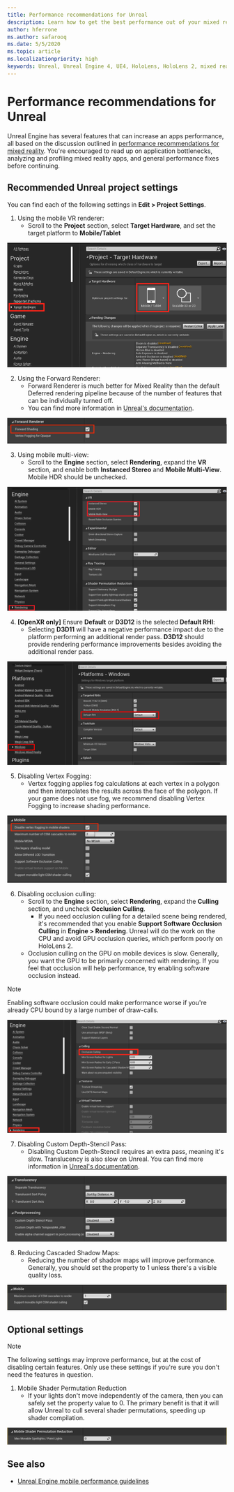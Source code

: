 ```yaml
---
title: Performance recommendations for Unreal
description: Learn how to get the best performance out of your mixed reality apps with our recommended Unreal project settings.
author: hferrone
ms.author: safarooq
ms.date: 5/5/2020
ms.topic: article
ms.localizationpriority: high
keywords: Unreal, Unreal Engine 4, UE4, HoloLens, HoloLens 2, mixed reality, performance, optimization, settings, documentation
---
```


# Performance recommendations for Unreal

Unreal Engine has several features that can increase an apps performance, all based on the discussion outlined in [performance recommendations for mixed reality](../advanced-concepts/understanding-performance-for-mixed-reality.md). You're encouraged to read up on application bottlenecks, analyzing and profiling mixed reality apps, and general performance fixes before continuing.

## Recommended Unreal project settings

You can find each of the following settings in **Edit > Project Settings**.

1. Using the mobile VR renderer:
    * Scroll to the **Project** section, select **Target Hardware**, and set the target platform to **Mobile/Tablet**

![Mobile target setting](images/unreal/performance-recommendations-img-01.png)

2. Using the Forward Renderer: 
    * Forward Renderer is much better for Mixed Reality than the default Deferred rendering pipeline because of the number of features that can be individually turned off. 
    * You can find more information in [Unreal's documentation](https://docs.unrealengine.com/Platforms/VR/DevelopVR/VRPerformance/index.html).

![Forward rendering](images/unreal/performance-recommendations-img-04.png)

3. Using mobile multi-view:
    * Scroll to the **Engine** section, select **Rendering**, expand the **VR** section, and enable both **Instanced Stereo** and **Mobile Multi-View**. Mobile HDR should be unchecked.

![VR rendering settings](images/unreal/performance-recommendations-img-03.png)

4. **[OpenXR only]** Ensure **Default** or **D3D12** is the selected **Default RHI**:
    * Selecting **D3D11** will have a negative performance impact due to the platform performing an additional render pass. **D3D12** should provide rendering performance improvements besides avoiding the additional render pass.

![Default RHI](images/unreal/performance-recommendations-img-09.png)

5. Disabling Vertex Fogging: 
    * Vertex fogging applies fog calculations at each vertex in a polygon and then interpolates the results across the face of the polygon. If your game does not use fog, we recommend disabling Vertex Fogging to increase shading performance.

![Vertex fogging options](images/unreal/performance-recommendations-img-05.png)

6. Disabling occlusion culling:
    * Scroll to the **Engine** section, select **Rendering**, expand the **Culling** section, and uncheck **Occlusion Culling**.
        + If you need occlusion culling for a detailed scene being rendered, it's recommended that you enable **Support Software Occlusion Culling** in **Engine > Rendering**. Unreal will do the work on the CPU and avoid GPU occlusion queries, which perform poorly on HoloLens 2.
    * Occlusion culling on the GPU on mobile devices is slow. Generally, you want the GPU to be primarily concerned with rendering. If you feel that occlusion will help performance, try enabling software occlusion instead. 

> [!NOTE]
> Enabling software occlusion could make performance worse if you're already CPU bound by a large number of draw-calls.

![Disable occlusion culling](images/unreal/performance-recommendations-img-02.png)

7. Disabling Custom Depth-Stencil Pass:
    * Disabling Custom Depth-Stencil requires an extra pass, meaning it's slow. Translucency is also slow on Unreal. You can find more information in [Unreal's documentation](https://docs.unrealengine.com/Engine/Performance/Guidelines/index.html).

![Depth stencil](images/unreal/performance-recommendations-img-06.png)

8. Reducing Cascaded Shadow Maps: 
    * Reducing the number of shadow maps will improve performance. Generally, you should set the property to 1 unless there's a visible quality loss. 

![Cascaded shadow maps](images/unreal/performance-recommendations-img-07.png)

## Optional settings

> [!NOTE]
> The following settings may improve performance, but at the cost of disabling certain features. Only use these settings if you're sure you don't need the features in question.

1. Mobile Shader Permutation Reduction
    * If your lights don't move independently of the camera, then you can safely set the property value to 0. The primary benefit is that it will allow Unreal to cull several shader permutations, speeding up shader compilation.

![Mobile shader permutation reduction](images/unreal/performance-recommendations-img-08.png)

## See also

* [Unreal Engine mobile performance guidelines]( https://docs.unrealengine.com/Platforms/Mobile/Performance/index.html)